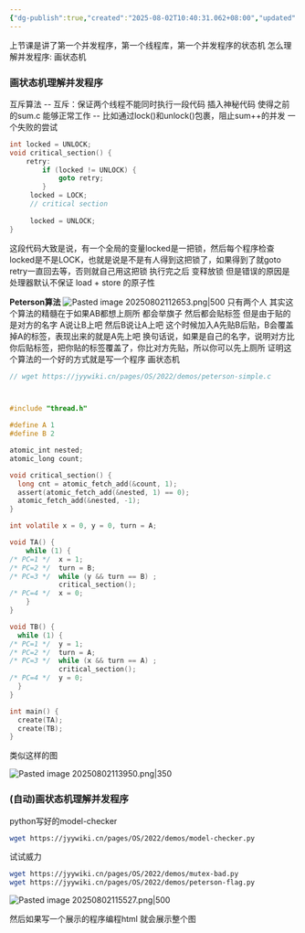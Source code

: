 ```yaml
---
{"dg-publish":true,"created":"2025-08-02T10:40:31.062+08:00","updated":"2025-08-02T11:55:50.107+08:00","permalink":"/Operating System/NJU OS Operating System Design and Implementation/Lecture 04 多处理器编程：理解并发程序执行/","dgPassFrontmatter":true,"noteIcon":""}
---
```


上节课是讲了第一个并发程序，第一个线程库，第一个并发程序的状态机
怎么理解并发程序: 画状态机
### 画状态机理解并发程序
互斥算法 -- 互斥：保证两个线程不能同时执行一段代码
插入神秘代码 使得之前的sum.c 能够正常工作 -- 比如通过lock()和unlock()包裹，阻止sum++的并发 
一个失败的尝试
```c
int locked = UNLOCK; 
void critical_section() { 
	retry: 
		if (locked != UNLOCK) { 
			goto retry; 
		}
	 locked = LOCK; 
	 // critical section 
	 
	 locked = UNLOCK; 
}
```
这段代码大致是说，有一个全局的变量locked是一把锁，然后每个程序检查locked是不是LOCK，也就是说是不是有人得到这把锁了，如果得到了就goto retry一直回去等，否则就自己用这把锁 执行完之后 变释放锁
但是错误的原因是 处理器默认不保证 load + store 的原子性

**Peterson算法**
![Pasted image 20250802112653.png|500](/img/user/accessory/Pasted%20image%2020250802112653.png)
只有两个人
其实这个算法的精髓在于如果AB都想上厕所 都会举旗子 然后都会贴标签 但是由于贴的是对方的名字 A说让B上吧 然后B说让A上吧 这个时候加入A先贴B后贴，B会覆盖掉A的标签，表现出来的就是A先上吧
换句话说，如果是自己的名字，说明对方比你后贴标签，把你贴的标签覆盖了，你比对方先贴，所以你可以先上厕所
证明这个算法的一个好的方式就是写一个程序 画状态机
```c
// wget https://jyywiki.cn/pages/OS/2022/demos/peterson-simple.c



#include "thread.h"

#define A 1
#define B 2

atomic_int nested;
atomic_long count;

void critical_section() {
  long cnt = atomic_fetch_add(&count, 1);
  assert(atomic_fetch_add(&nested, 1) == 0);
  atomic_fetch_add(&nested, -1);
}

int volatile x = 0, y = 0, turn = A;

void TA() {
    while (1) {
/* PC=1 */  x = 1;
/* PC=2 */  turn = B;
/* PC=3 */  while (y && turn == B) ;
            critical_section();
/* PC=4 */  x = 0;
    }
}

void TB() {
  while (1) {
/* PC=1 */  y = 1;
/* PC=2 */  turn = A;
/* PC=3 */  while (x && turn == A) ;
            critical_section();
/* PC=4 */  y = 0;
  }
}

int main() {
  create(TA);
  create(TB);
}
```

类似这样的图

![Pasted image 20250802113950.png|350](/img/user/accessory/Pasted%20image%2020250802113950.png)
### (自动)画状态机理解并发程序
python写好的model-checker
```bash
wget https://jyywiki.cn/pages/OS/2022/demos/model-checker.py
```

试试威力
```bash
wget https://jyywiki.cn/pages/OS/2022/demos/mutex-bad.py
wget https://jyywiki.cn/pages/OS/2022/demos/peterson-flag.py
```

![Pasted image 20250802115527.png|500](/img/user/accessory/Pasted%20image%2020250802115527.png)

然后如果写一个展示的程序编程html 就会展示整个图